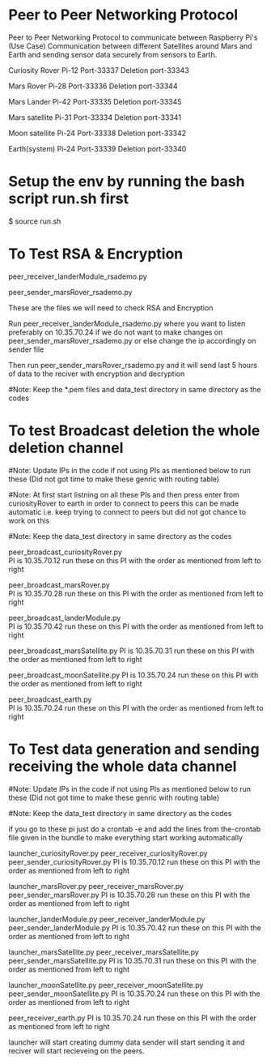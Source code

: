 # Peer to Peer Networking Protocol 

Peer to Peer Networking Protocol to communicate between Raspberry Pi's (Use Case) Communication between different Satellites around Mars and Earth and sending sensor data securely from sensors to Earth.

Curiosity Rover
Pi-12 
Port-33337
Deletion port-33343

Mars Rover
Pi-28 
Port-33336 
Deletion port-33344

Mars Lander
Pi-42 
Port-33335
Deletion port-33345

Mars satellite
Pi-31 
Port-33334
Deletion port-33341

Moon satellite
Pi-24 
Port-33338
Deletion port-33342

Earth(system)
Pi-24 
Port-33339
Deletion port-33340



# Setup the env by running the bash script run.sh first

$ source run.sh





# To Test RSA & Encryption 

peer_receiver_landerModule_rsademo.py

peer_sender_marsRover_rsademo.py


These are the files we will need to check RSA and Encryption

Run peer_receiver_landerModule_rsademo.py where you want to listen preferably on 10.35.70.24 if we do not want to make changes on peer_sender_marsRover_rsademo.py or else change the ip accordingly on sender file

Then run peer_sender_marsRover_rsademo.py and it will send last 5 hours of data to the reciver with encryption and decryption

#Note: Keep the *.pem files and data_test directory in same directory as the codes 






# To test Broadcast deletion the whole deletion channel

#Note: Update IPs in the code if not using PIs as mentioned below to run these (Did not got time to make these genric with routing table)

#Note: At first start listning on all these PIs and then press enter from curiosityRover to earth in order to connect to peers this can be made automatic i.e. keep trying to connect to peers but did not got chance to work on this 

#Note: Keep the data_test directory in same directory as the codes 

peer_broadcast_curiosityRover.py  
PI is 10.35.70.12 run these on this PI with the order as mentioned from left to right

peer_broadcast_marsRover.py     
PI is 10.35.70.28 run these on this PI with the order as mentioned from left to right

peer_broadcast_landerModule.py  
PI is 10.35.70.42 run these on this PI with the order as mentioned from left to right

peer_broadcast_marsSatellite.py
PI is 10.35.70.31 run these on this PI with the order as mentioned from left to right

peer_broadcast_moonSatellite.py
PI is 10.35.70.24 run these on this PI with the order as mentioned from left to right

peer_broadcast_earth.py           
PI is 10.35.70.24 run these on this PI with the order as mentioned from left to right








# To Test data generation and sending receiving the whole data channel 

#Note: Update IPs in the code if not using PIs as mentioned below to run these (Did not got time to make these genric with routing table)

#Note: Keep the data_test directory in same directory as the codes 

if you go to these pi just do a crontab -e and add the lines from the-crontab file given in the bundle to make everything start working automatically   

launcher_curiosityRover.py peer_receiver_curiosityRover.py  peer_sender_curiosityRover.py 
PI is 10.35.70.12 run these on this PI with the order as mentioned from left to right

launcher_marsRover.py peer_receiver_marsRover.py  peer_sender_marsRover.py 
PI is 10.35.70.28 run these on this PI with the order as mentioned from left to right

launcher_landerModule.py peer_receiver_landerModule.py  peer_sender_landerModule.py 
PI is 10.35.70.42 run these on this PI with the order as mentioned from left to right

launcher_marsSatellite.py peer_receiver_marsSatellite.py  peer_sender_marsSatellite.py 
PI is 10.35.70.31 run these on this PI with the order as mentioned from left to right

launcher_moonSatellite.py peer_receiver_moonSatellite.py  peer_sender_moonSatellite.py 
PI is 10.35.70.24 run these on this PI with the order as mentioned from left to right

peer_receiver_earth.py 
PI is 10.35.70.24 run these on this PI with the order as mentioned from left to right

launcher will start creating dummy data sender will start sending it and reciver will start recieveing on the peers.
